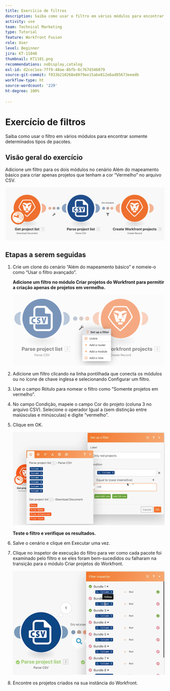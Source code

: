 ```yaml
---
title: Exercício de filtros
description: Saiba como usar o filtro em vários módulos para encontrar somente determinados tipos de pacotes.
activity: use
team: Technical Marketing
type: Tutorial
feature: Workfront Fusion
role: User
level: Beginner
jira: KT-11040
thumbnail: KT1101.png
recommendations: noDisplay,catalog
exl-id: d2cec1ea-7ff9-48ae-8bfb-0c767d346079
source-git-commit: f033b210268e8979ee15abe812e6ad85673eeedb
workflow-type: ht
source-wordcount: '229'
ht-degree: 100%

---
```


# Exercício de filtros

Saiba como usar o filtro em vários módulos para encontrar somente determinados tipos de pacotes.

## Visão geral do exercício

Adicione um filtro para os dois módulos no cenário Além do mapeamento básico para criar apenas projetos que tenham a cor “Vermelho” no arquivo CSV.

![Filtros - Imagem 1](../12-exercises/assets/filters-walkthrough-1.png)

## Etapas a serem seguidas

1. Crie um clone do cenário “Além do mapeamento básico” e nomeie-o como “Usar o filtro avançado”.

   **Adicione um filtro no módulo Criar projetos do Workfront para permitir a criação apenas de projetos em vermelho.**

   ![Filtros - Imagem 2](../12-exercises/assets/filters-walkthrough-2.png)

1. Adicione um filtro clicando na linha pontilhada que conecta os módulos ou no ícone de chave inglesa e selecionando Configurar um filtro.
1. Use o campo Rótulo para nomear o filtro como “Somente projetos em vermelho”.
1. No campo Condição, mapeie o campo Cor do projeto (coluna 3 no arquivo CSV). Selecione o operador Igual a (sem distinção entre maiúsculas e minúsculas) e digite “vermelho”.
1. Clique em OK.

   ![Filtros - Imagem 3](../12-exercises/assets/filters-walkthrough-3.png)

   **Teste o filtro e verifique os resultados.**

1. Salve o cenário e clique em Executar uma vez.
1. Clique no inspetor de execução do filtro para ver como cada pacote foi examinado pelo filtro e se eles foram bem-sucedidos ou falharam na transição para o módulo Criar projetos do Workfront.

   ![Filtros - Imagem 4](../12-exercises/assets/filters-walkthrough-4.png)

1. Encontre os projetos criados na sua instância do Workfront.

